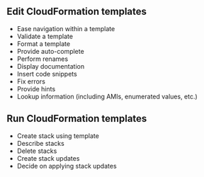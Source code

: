 Edit CloudFormation templates
---

- Ease navigation within a template
- Validate a template
- Format a template
- Provide auto-complete
- Perform renames
- Display documentation
- Insert code snippets
- Fix errors
- Provide hints
- Lookup information (including AMIs, enumerated values, etc.)

Run CloudFormation templates
---

- Create stack using template
- Describe stacks
- Delete stacks
- Create stack updates
- Decide on applying stack updates
